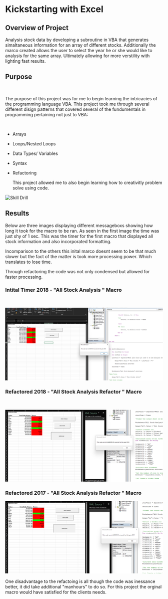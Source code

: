 # Kickstarting with Excel

## Overview of Project

Analysis stock data by developing a subroutine in VBA that generates simaltaneous information for an array of different stocks. Additionally the marco created allows the user to select the year he or she would like to analysis for the same array. Ultimately allowing for more verstility with lighting fast results. 


## Purpose

<br>

The purpose of this project was for me to begin learning the intricacies of the programming language VBA. This project took me through several different disign patterns that covered several of the fundumentals in programming pertaining not just to VBA:

<br>

 - Arrays
- Loops/Nested Loops
- Data Types/ Variables
- Syntax 
- Refactoring

    This project allowed me to also begin learning how to creativitly problem solve using code. 

![Skill Drill](https://gist.github.com/Atomickilroy/387265c1f95a7eab07414ef4a95e99eb)
<br>

## Results

Below are three images displaying different messageboxs showing how long it took for the macro to be ran. As seen in the first image the time was just shy of 1 sec. This was the timer for the first macro that displayed all stock information and also incorporated formatting.

Incomparison to the others this inital marco doesnt seem to be that much slower but the fact of the matter is took more processing power. Which translates to lose time.

Through refactoring the code was not only condensed but allowed for faster processing.


### Intital Timer 2018 - "All Stock Analysis " Macro
<br>

![Inital Timer](https://github.com/Atomickilroy/Stock_Analysis/blob/main/Inital%20Timer.png)
 
### Refactored 2018 - "All Stock Analysis Refactor " Macro
 <br>

![VBA_Challenge_2018.png](https://github.com/Atomickilroy/Stock_Analysis/blob/main/VBA_Challenge_2018.png)


### Refactored 2017 - "All Stock Analysis Refactor " Macro  

![VBA_Challenge_2017.png](https://github.com/Atomickilroy/Stock_Analysis/blob/main/VBA_Challenge_2017.png)


One disadvantage to the refactoing is all though the code was inessance better, it did take additional "manhours" to do so. For this project the orginal macro would have satisfied for the clients needs.
